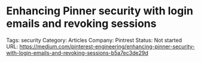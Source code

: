 # Enhancing Pinner security with login emails and revoking sessions

Tags: security
Category: Articles
Company: Pintrest
Status: Not started
URL: https://medium.com/pinterest-engineering/enhancing-pinner-security-with-login-emails-and-revoking-sessions-b5a7ec3de29d